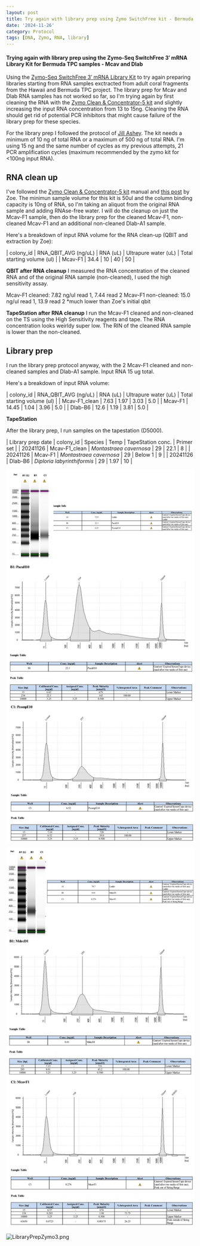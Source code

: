 ```yaml
---
layout: post
title: Try again with library prep using Zymo SwitchFree kit - Bermuda TPC samples
date: '2024-11-26'
category: Protocol
tags: [DNA, Zymo, RNA, library]
---
```


#### Trying again with library prep using the Zymo-Seq SwitchFree 3′ mRNA Library Kit for Bermuda TPC samples - Mcav and Dlab

Using the [Zymo-Seq SwitchFree 3′ mRNA Library Kit](https://www.zymoresearch.com/products/zymo-seq-switchfree-3-mrna-library-kit) to try again preparing libraries starting from RNA samples exctracted from adult coral fragments from the Hawaii and Bermuda TPC project. The library prep for Mcav and Dlab RNA samples has not worked so far, so I'm trying again by first cleaning the RNA with the [Zymo Clean & Concentrator-5 kit](https://www.zymoresearch.com/products/rna-clean-concentrator-5) and slightly increasing the input RNA concentration from 13 to 15ng.
Cleaning the RNA should get rid of potential PCR inhibitors that might cause failure of the library prep for these species.

For the library prep I followed the protocol of [Jill Ashey](https://github.com/JillAshey/JillAshey_Putnam_Lab_Notebook/blob/master/_posts/2024-03-29-Zymo-SwitchFree.md).
The kit needs a minimum of 10 ng of total RNA or a maximum of 500 ng of total RNA. I'm using 15 ng and the same number of cycles as my previous attempts, 21 PCR amplification cycles (maximum recommended by the zymo kit for <100ng input RNA).

## RNA clean up
I've followed the [Zymo Clean & Concentrator-5 kit](https://www.zymoresearch.com/products/rna-clean-concentrator-5) manual and [this post](https://zdellaert.github.io/ZD_Putnam_Lab_Notebook/Pooling-and-Concentrating-RNA-Clean-Concentrate-2023-05-05/) by Zoe. The minimun sample volume for this kit is 50ul and the column binding capacity is 10ng of RNA, so I'm taking an aliquot from the original RNA sample and adding RNAse-free water.
I will do the cleanup on just the Mcav-F1 sample, then do the library prep for the cleaned Mcav-F1, non-cleaned Mcav-F1 and an additional non-cleaned Dlab-A1 sample.

Here's a breakdown of input RNA volume for the RNA clean-up (QBIT and extraction by Zoe):

| colony_id        |       RNA_QBIT_AVG (ng/uL) |    RNA (uL) | Ultrapure water (uL) | Total starting volume (ul) |
| Mcav-F1          |             34.4           |     10      |   40                 | 50                        |

**QBIT after RNA cleanup**
I measured the RNA concentration of the cleaned RNA and of the original RNA sample (non-cleaned), I used the high sensitivity assay.

Mcav-F1 cleaned: 7.82 ng/ul read 1, 7.44 read 2
Mcav-F1 non-cleaned: 15.0 ng/ul read 1, 13.9 read 2 *much lower than Zoe's initial qbit

**TapeStation after RNA cleanup**
I run the Mcav-F1 cleaned and non-cleaned on the TS using the High Sensitivity reagents and tape. 
The RNA concentration looks weirldy super low. The RIN of the cleaned RNA sample is lower than the non-cleaned.



## Library prep
I run the library prep protocol anyway, with the 2 Mcav-F1 cleaned and non-cleaned samples and Dlab-A1 sample.
Input RNA 15 ug total.

Here's a breakdown of input RNA volume:

| colony_id | RNA_QBIT_AVG (ng/uL) | RNA (uL) | Ultrapure water (uL) | Total starting volume (ul) |
| Mcav-F1_clean | 7.63           | 1.97     | 3.03                  | 5.0                        |
| Mcav-F1 | 14.45           | 1.04      | 3.96                  | 5.0                        |
| Dlab-B6 | 12.6            | 1.19     | 3.81                  | 5.0                        |


**TapeStation**

After the library prep, I run samples on the tapestation (D5000).

| Library prep date  | colony_id  |     Species            | Temp   |    TapeStation conc.     |   Primer set  |
| 20241126  |  Mcav-F1_clean    | *Montastraea cavernosa*          | 29       |    22.1          |  8  |
| 20241126  |  Mcav-F1   | *Montastraea cavernosa*          | 29     |   Below 1         |  9  |
| 20241126  |  Dlab-B6   | *Diploria labyrinthiformis*          | 29     |   1.97         |  10  |


![LibraryPrepZymo1.png](https://github.com/FScucchia-LabNotebooks/FScucchia_Putnam_Lab_Notebook/blob/master/images/LibraryPrepZymo1.png?raw=true)

![LibraryPrepZymo2.png](https://github.com/FScucchia-LabNotebooks/FScucchia_Putnam_Lab_Notebook/blob/master/images/LibraryPrepZymo2.png?raw=true)

![LibraryPrepZymo3.png](https://github.com/FScucchia-LabNotebooks/FScucchia_Putnam_Lab_Notebook/blob/master/images/LibraryPrepZymo3.png?raw=true)



